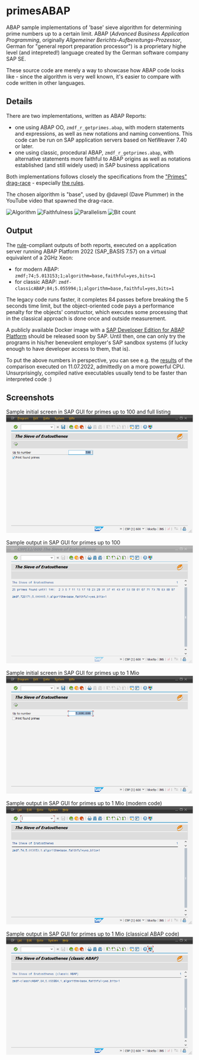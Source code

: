 # primesABAP
ABAP sample implementations of 'base' sieve algorithm for determining prime numbers up to a certain limit. ABAP (*Advanced Business Application Programming*, originally *Allgemeiner Berichts-Aufbereitungs-Prozessor*, German for "general report preparation processor") is a proprietary highe level (and intepreted!) language created by the German software company SAP SE. 

These source code are merely a way to showcase how ABAP code looks like - since the algorithm is very well known, it's easier to compare with code written in other languages. 

## Details
There are two implementations, written as ABAP Reports:
- one using ABAP OO, `zmdf_r_getprimes.abap`, with modern statements and expressions, as well as new notations and naming conventions. This code can be run on SAP application servers based on NetWeaver 7.40 or later.
- one using classic, procedural ABAP, `zmdf_r_getprimes.abap`, with alternative statements more faithful to ABAP origins as well as notations established (and still widely used) in SAP business applications 

Both implementations follows closely the specifications from the ["Primes" drag-race](https://github.com/PlummersSoftwareLLC/Primes/blob/drag-race/CONTRIBUTING.md) - especially [the rules](https://github.com/PlummersSoftwareLLC/Primes/blob/drag-race/CONTRIBUTING.md#rules).

The chosen algorithm is "base", used by @davepl (Dave Plummer) in the YouTube video that spawned the drag-race.

![Algorithm](https://img.shields.io/badge/Algorithm-base-green) ![Faithfulness](https://img.shields.io/badge/Faithful-yes-green) ![Parallelism](https://img.shields.io/badge/Parallel-no-green) ![Bit count](https://img.shields.io/badge/Bits-1-green)

## Output
The [rule](https://github.com/PlummersSoftwareLLC/Primes/blob/drag-race/CONTRIBUTING.md#output)-compliant outputs of both reports, executed on a application server running ABAP Platform 2022 (SAP_BASIS 7.57) on a virtual equivalent of a 2GHz Xeon: 
- for modern ABAP: `zmdf;74;5.013153;1;algorithm=base,faithful=yes,bits=1`
- for classic ABAP: `zmdf-classicABAP;84;5.055994;1;algorithm=base,faithful=yes,bits=1`

The legacy code runs faster, it completes 84 passes before breaking the 5 seconds time limit, but the object-oriented code pays a performance penalty for the objects' constructor, which executes some processing that in the classical approach is done once and outside measurement. 

A publicly available Docker image with a [SAP Developer Edition for ABAP Platform]( https://blogs.sap.com/2021/02/15/sap-abap-platform-1909-developer-edition-available-soon/) should be released soon by SAP. Until then, one can only try the programs in his/her benevolent employer's SAP sandbox systems (if lucky enough to have developer access to them, that is).

To put the above numbers in perspective, you can see e.g. the [results](https://plummerssoftwarellc.github.io/PrimeView/report?id=davepl-1657536492.json&hi=False&hf=False&hp=False&fi=&fp=mt&fa=wh~ot&ff=uf&fb=uk~ot&tp=False&sc=pp&sd=True) of the comparison executed on 11.07.2022, admittedly on a more powerful CPU. Unsurprisingly, compiled native executables usually tend to be faster than interpreted code :)

## Screenshots
Sample initial screen in SAP GUI for primes up to 100 and full listing
![Sample initial screen for up to 100 and full listing](/screenshots/SAPGUI-InitialScreen-100.png)

Sample output in SAP GUI for primes up to 100
![Sample output for up to 100](/screenshots/SAPGUI-Results-100.png)

Sample initial screen in SAP GUI for primes up to 1 Mio
![Sample initial screen for up to 1 Mio](/screenshots/SAPGUI-InitialScreen-1Mio.png)

Sample output in SAP GUI for primes up to 1 Mio (modern code)
![Sample output for up to 1 Mio](/screenshots/SAPGUI-Results-1Mio.png)

Sample output in SAP GUI for primes up to 1 Mio (classical ABAP code)
![Sample output for up to 1 Mio (classic ABAP)](/screenshots/SAPGUI-Results-1Mio-classic.png)
